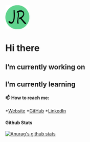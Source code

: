 <img src="https://github.com/JoeRoybal/JoeRoybal/blob/main/Logo%20(2).png" width="75" height="75" class="center"/>

# Hi there  

## I’m currently working on 



## I’m currently learning

#### 📫 How to reach me:
*[Website](https://joeroybal.com/)
*[GitHub](https://github.com/JoeRoybal)
*[LinkedIn](https://www.linkedin.com/in/joe-roybal)

#### Github Stats
[![Anurag's github stats](https://github-readme-stats.vercel.app/api?username=joeroybal&theme=onedark&count_private=true&show_icons=true)](https://github.com/anuraghazra/github-readme-stats)
